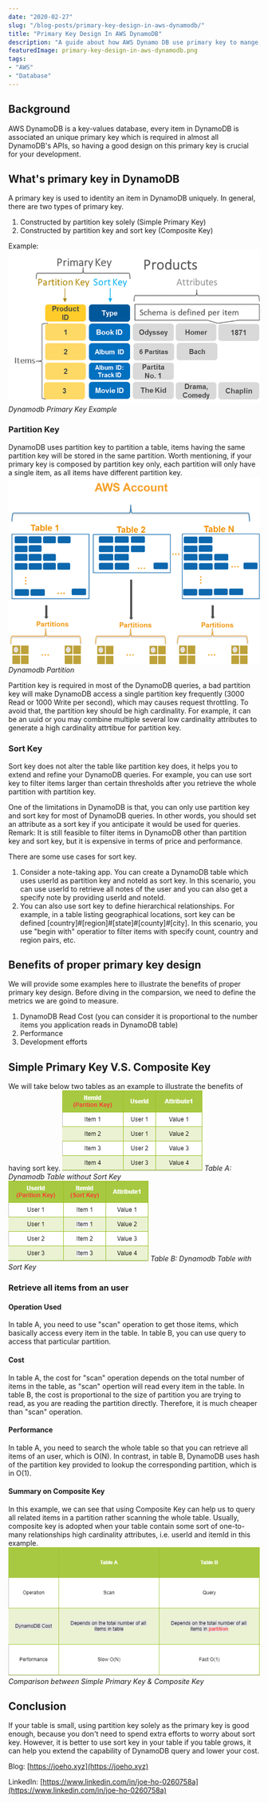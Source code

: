```yaml
---
date: "2020-02-27"
slug: "/blog-posts/primary-key-design-in-aws-dynamodb/"
title: "Primary Key Design In AWS DynamoDB"
description: "A guide about how AWS Dynamo DB use primary key to mange, sort and retrieve the data and considerations for picking a primary key"
featuredImage: primary-key-design-in-aws-dynamodb.png
tags: 
- "AWS"
- "Database"
---
```

## Background
AWS DynamoDB is a key-values database, every item in DynamoDB is associated an unique primary key which is required in almost all DynamoDB's APIs, so having a good design on this primary key is crucial for your development.

## What's primary key in DynamoDB
A primary key is used to identity an item in DynamoDB uniquely. In general, there are two types of primary key.
1. Constructed by partition key solely (Simple Primary Key)
2. Constructed by partition key and sort key (Composite Key)

Example:
![Dynamodb Primary Key Example](../../images/primary-key-design-in-aws-dynamodb/dynamodb-primary-key.png)
*Dynamodb Primary Key Example*

### Partition Key
DynamoDB uses partition key to partition a table, items having the same partition key will be stored in the same partition. 
Worth mentioning, if your primary key is composed by partition key only, each partition will only have a single item, as all items have different partition key.
![Dynamodb Partition](../../images/primary-key-design-in-aws-dynamodb/dynamodb-partition.png)
*Dynamodb Partition*

Partition key is required in most of the DynamoDB queries, a bad partition key will make DynamoDB access a single partition key frequently (3000 Read or 1000 Write per second), which may causes request throttling.
To avoid that, the partition key should be high cardinality. For example, it can be an uuid or you may combine multiple several low cardinality attributes to generate a high cardinality attrtibue for partition key.

### Sort Key
Sort key does not alter the table like partition key does, it helps you to extend and refine your DynamoDB queries.
For example, you can use sort key to filter items larger than certain thresholds after you retrieve the whole partition with partition key.

One of the limitations in DynamoDB is that, you can only use partition key and sort key for most of DynamoDB queries. In other words, you should set an attribute as a sort key if you anticipate it would be used for queries.
Remark: It is still feasible to filter items in DynamoDB other than partition key and sort key, but it is expensive in terms of price and performance.

There are some use cases for sort key.
1. Consider a note-taking app. You can create a DynamoDB table which uses userId as partition key and noteId as sort key. In this scenario, you can use userId to retrieve all notes of the user and you can also get a specify note by providing userId and noteId.
2. You can also use sort key to define hierarchical relationships. For example, in a table listing geographical locations, sort key can be defined [country]#[region]#[state]#[county]#[city]. In this scenario, you use "begin with" operatior to filter items with specify count, country and region pairs, etc.

## Benefits of proper primary key design
We will provide some examples here to illustrate the benefits of proper primary key design.
Before diving in the comparsion, we need to define the metrics we are goind to measure.
1. DynamoDB Read Cost (you can consider it is proportional to the number items you application reads in DynamoDB table)
2. Performance
3. Development efforts

## Simple Primary Key V.S. Composite Key
We will take below two tables as an example to illustrate the benefits of having sort key.
![Table A: Dynamodb Table without Sort Key](../../images/primary-key-design-in-aws-dynamodb/table-without-sort-key.png)
*Table A: Dynamodb Table without Sort Key*
![Table B: Dynamodb Table with Sort Key](../../images/primary-key-design-in-aws-dynamodb/table-with-sort-key.png)
*Table B: Dynamodb Table with Sort Key*

### Retrieve all items from an user
#### Operation Used
In table A, you need to use "scan" operation to get those items, which basically access every item in the table. In table B, you can use query to access that particular partition.

#### Cost
In table A, the cost for "scan" operation depends on the total number of items in the table, as "scan" opertion will read every item in the table.
In table B, the cost is proportional to the size of partition you are trying to read, as you are reading the partition directly. Therefore, it is much cheaper than "scan" operation.

#### Performance
In table A, you need to search the whole table so that you can retrieve all items of an user, which is O(N).
In contrast, in table B, DynamoDB uses hash of the partition key provided to lookup the corresponding partition, which is in O(1).

#### Summary on Composite Key
In this example, we can see that using Composite Key can help us to query all related items in a partition rather scanning the whole table. 
Usually, composite key is adopted when your table contain some sort of one-to-many relationships high cardinality attributes, i.e. userId and itemId in this example.
![Comparison between Simple Primary Key & Composite Key](../../images/primary-key-design-in-aws-dynamodb/simple-primary-key-v.s.-composite-key.png)
*Comparison between Simple Primary Key & Composite Key*


## Conclusion
If your table is small, using partition key solely as the primary key is good enough, because you don't need to spend extra efforts to worry about sort key.
However, it is better to use sort key in your table if you table grows, it can help you extend the capability of DynamoDB query and lower your cost.

Blog: [https://joeho.xyz](https://joeho.xyz)

LinkedIn: [https://www.linkedin.com/in/joe-ho-0260758a](https://www.linkedin.com/in/joe-ho-0260758a)